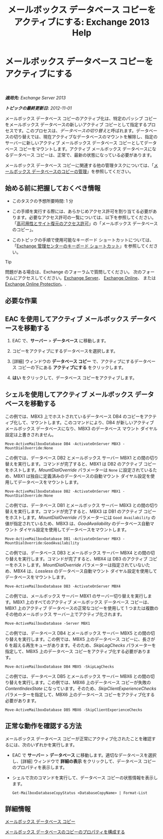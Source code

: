 ﻿---
title: 'メールボックス データベース コピーをアクティブにする: Exchange 2013 Help'
TOCTitle: メールボックス データベース コピーをアクティブにする
ms:assetid: d948269b-c902-4d8d-8c2b-269473359baa
ms:mtpsurl: https://technet.microsoft.com/ja-jp/library/Ee364750(v=EXCHG.150)
ms:contentKeyID: 48270126
ms.date: 05/23/2018
mtps_version: v=EXCHG.150
ms.translationtype: MT
---

# メールボックス データベース コピーをアクティブにする

 

_**適用先:** Exchange Server 2013_

_**トピックの最終更新日:** 2012-11-01_

メールボックス データベース コピーのアクティブ化は、特定のパッシブ コピーをメールボックス データベースの新しいアクティブ コピーとして指定するプロセスです。このプロセスは、*データベースの切り替え*と呼ばれます。データベースの切り替えでは、現在アクティブなデータベースのマウントを解除し、指定のサーバーに新しいアクティブ メールボックス データベース コピーとしてデータベース コピーをマウントします。アクティブ メールボックス データベースになるデータベース コピーは、正常で、最新の状態になっている必要があります。

メールボックス データベース コピーに関連する他の管理タスクについては、「[メールボックス データベースのコピーの管理](managing-mailbox-database-copies-exchange-2013-help.md)」を参照してください。

## 始める前に把握しておくべき情報

  - このタスクの予想所要時間: 1 分

  - この手順を実行する際には、あらかじめアクセス許可を割り当てる必要があります。必要なアクセス許可の一覧については、以下を参照してください。「[高可用性とサイト復元のアクセス許可](high-availability-and-site-resilience-permissions-exchange-2013-help.md)」の「メールボックス データベースのコピー」。

  - このトピックの手順で使用可能なキーボード ショートカットについては、「[Exchange 管理センターのキーボード ショートカット](keyboard-shortcuts-in-the-exchange-admin-center-exchange-online-protection-help.md)」を参照してください。


> [!TIP]
> 問題がある場合は、Exchange のフォーラムで質問してください。 次のフォーラムにアクセスしてください。<A href="https://go.microsoft.com/fwlink/p/?linkid=60612">Exchange Server</A>、 <A href="https://go.microsoft.com/fwlink/p/?linkid=267542">Exchange Online</A>、 または <A href="https://go.microsoft.com/fwlink/p/?linkid=285351">Exchange Online Protection</A>。.



## 必要な作業

## EAC を使用してアクティブ メールボックス データベースを移動する

1.  EAC で、<strong>サーバー</strong> \> <strong>データベース</strong> に移動します。

2.  コピーをアクティブにするデータベースを選択します。

3.  \[詳細\] ウィンドウの <strong>データベース コピー</strong> で、アクティブにするデータベース コピーの下にある <strong>アクティブにする</strong> をクリックします。

4.  <strong>はい</strong> をクリックして、データベース コピーをアクティブします。

## シェルを使用してアクティブ メールボックス データベースを移動する

この例では、MBX3 上でホストされているデータベース DB4 のコピーをアクティブ化して、マウントします。このコマンドにより、DB4 が新しいアクティブ メールボックス データベースになり、MBX3 のデータベース マウント ダイヤル設定は上書きされません。

    Move-ActiveMailboxDatabase DB4 -ActivateOnServer MBX3 -MountDialOverride:None

この例では、データベース DB2 とメールボックス サーバー MBX1 との間の切り替えを実行します。コマンドが完了すると、MBX1 は DB2 のアクティブ コピーをホストします。*MountDialOverride* パラメーターは `None` に設定されているため、MBX1 は独自に定義済みのデータベースの自動マウント ダイヤル設定を使用してデータベースをマウントします。

    Move-ActiveMailboxDatabase DB2 -ActivateOnServer MBX1 -MountDialOverride:None

この例では、データベース DB1 とメールボックス サーバー MBX3 との間の切り替えを実行します。コマンドが完了すると、MBX3 は DB1 のアクティブ コピーをホストします。*MountDialOverride* パラメーターには `Good Availability` の値が指定されているため、MBX3 は、*GoodAvailability* のデータベース自動マウント ダイヤル設定を使用してデータベースをマウントします。

    Move-ActiveMailboxDatabase DB1 -ActivateOnServer MBX3 -MountDialOverride:GoodAvailability

この例では、データベース DB3 とメールボックス サーバー MBX4 との間の切り替えを実行します。コマンドが完了すると、MBX4 は DB3 のアクティブ コピーをホストします。*MountDialOverride* パラメーターは指定されていないため、MBX4 は、*Lossless* のデータベース自動マウント ダイヤル設定を使用してデータベースをマウントします。

    Move-ActiveMailboxDatabase DB3 -ActivateOnServer MBX4

この例では、メールボックス サーバー MBX1 のサーバー切り替えを実行します。MBX1 上のすべてのアクティブ メールボックス データベース コピーは、MBX1 上のアクティブ データベースの正常なコピーを使用して 1 つまたは複数のその他のメールボックス サーバー上でアクティブ化されます。

    Move-ActiveMailboxDatabase -Server MBX1

この例では、データベース DB4 とメールボックス サーバー MBX5 との間の切り替えを実行します。この例では、MBX5 上のデータベース コピーに、長さが 6 を超える再生キューがあります。そのため、*SkipLagChecks* パラメーターを指定して、MBX5 上のデータベース コピーをアクティブ化する必要があります。

    Move-ActiveMailboxDatabase DB4 MBX5 -SkipLagChecks

この例では、データベース DB5 とメールボックス サーバー MBX6 との間の切り替えを実行します。この例では、MBX6 上のデータベース コピーが失敗の *ContentIndexState* になっています。そのため、*SkipClientExperienceChecks* パラメーターを指定して、MBX6 上のデータベース コピーをアクティブ化する必要があります。

    Move-ActiveMailboxDatabase DB5 MBX6 -SkipClientExperienceChecks

## 正常な動作を確認する方法

メールボックス データベース コピーが正常にアクティブ化されたことを確認するには、次のいずれかを実行します。

  - EAC で <strong>サーバー</strong> \> <strong>データベース</strong> に移動します。適切なデータベースを選択し、\[詳細\] ウィンドウで <strong>詳細の表示</strong> をクリックして、データベース コピーのプロパティを表示します。

  - シェルで次のコマンドを実行して、データベース コピーの状態情報を表示します。
    
        Get-MailboxDatabaseCopyStatus <DatabaseCopyName> | Format-List

## 詳細情報

[メールボックス データベース コピー](mailbox-database-copies-exchange-2013-help.md)

[メールボックス データベースのコピーのプロパティを構成する](configure-mailbox-database-copy-properties-exchange-2013-help.md)

